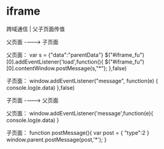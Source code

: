 # iframe
跨域通信 | 父子页面传值

父页面 ----> 子页面

父页面：
 var s = {"data":"parentData"}
 $("#iframe_fu")[0].addEventListener('load',function(){
    $("#iframe_fu")[0].contentWindow.postMessage(s,"*");
},false)

子页面：
window.addEventListener("message", function(e) {
		console.log(e.data)
},false)

子页面 ----> 父页面

父页面：
 window.addEventListener('message',function(e){
    console.log(e.data)
 }
 
 子页面：
 function postMessage(){
		var post = {
			"type":2
		}
		window.parent.postMessage(post,'*');
}
